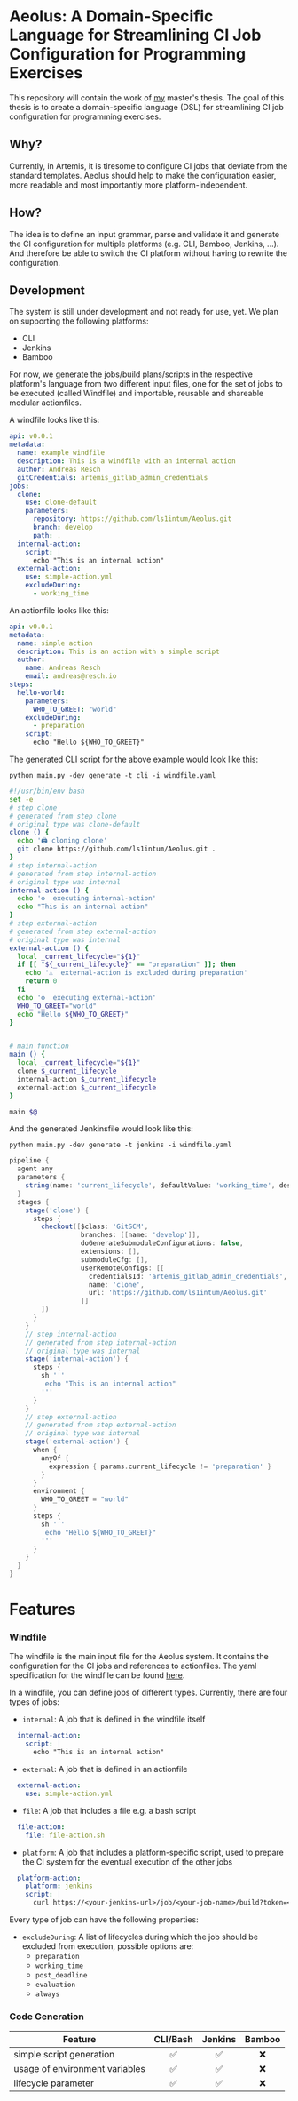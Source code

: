 # Aeolus: A Domain-Specific Language for Streamlining CI Job Configuration for Programming Exercises

This repository will contain the work of [my](https://github.com/reschandreas) master's thesis. The goal of this thesis is to create a domain-specific language (DSL) for streamlining CI job configuration for programming exercises.

## Why?
Currently, in Artemis, it is tiresome to configure CI jobs that deviate from the standard templates.
Aeolus should help to make the configuration easier, more readable and most importantly more platform-independent.

## How?
The idea is to define an input grammar, parse and validate it and generate the CI configuration 
for multiple platforms (e.g. CLI, Bamboo, Jenkins, ...). And therefore be able to 
switch the CI platform without having to rewrite the configuration.

## Development

The system is still under development and not ready for use, yet. We plan on supporting the following platforms:
- CLI
- Jenkins
- Bamboo

For now, we generate the jobs/build plans/scripts in the respective platform's language from two 
different input files, one for the set of jobs to be executed (called Windfile) and importable, reusable
and shareable modular actionfiles.

A windfile looks like this:

```yaml
api: v0.0.1
metadata:
  name: example windfile
  description: This is a windfile with an internal action
  author: Andreas Resch
  gitCredentials: artemis_gitlab_admin_credentials
jobs:
  clone:
    use: clone-default
    parameters:
      repository: https://github.com/ls1intum/Aeolus.git
      branch: develop
      path: .
  internal-action:
    script: |
      echo "This is an internal action"
  external-action:
    use: simple-action.yml
    excludeDuring:
      - working_time
```

An actionfile looks like this:

```yaml
api: v0.0.1
metadata:
  name: simple action
  description: This is an action with a simple script
  author:
    name: Andreas Resch
    email: andreas@resch.io
steps:
  hello-world:
    parameters:
      WHO_TO_GREET: "world"
    excludeDuring:
      - preparation
    script: |
      echo "Hello ${WHO_TO_GREET}"
```

The generated CLI script for the above example would look like this:

`python main.py -dev generate -t cli -i windfile.yaml`
```bash
#!/usr/bin/env bash
set -e
# step clone
# generated from step clone
# original type was clone-default
clone () {
  echo '🖨️ cloning clone'
  git clone https://github.com/ls1intum/Aeolus.git .
}
# step internal-action
# generated from step internal-action
# original type was internal
internal-action () {
  echo '⚙️  executing internal-action'
  echo "This is an internal action"
}
# step external-action
# generated from step external-action
# original type was internal
external-action () {
  local _current_lifecycle="${1}"
  if [[ "${_current_lifecycle}" == "preparation" ]]; then
    echo '⚠️  external-action is excluded during preparation'
    return 0
  fi
  echo '⚙️  executing external-action'
  WHO_TO_GREET="world"
  echo "Hello ${WHO_TO_GREET}"
}


# main function
main () {
  local _current_lifecycle="${1}"
  clone $_current_lifecycle
  internal-action $_current_lifecycle
  external-action $_current_lifecycle
}

main $@

```
And the generated Jenkinsfile would look like this:

`python main.py -dev generate -t jenkins -i windfile.yaml`

```groovy
pipeline {
  agent any
  parameters {
    string(name: 'current_lifecycle', defaultValue: 'working_time', description: 'The current lifecycle')
  }
  stages {
    stage('clone') {
      steps {
        checkout([$class: 'GitSCM',
                  branches: [[name: 'develop']],
                  doGenerateSubmoduleConfigurations: false,
                  extensions: [],
                  submoduleCfg: [],
                  userRemoteConfigs: [[
                    credentialsId: 'artemis_gitlab_admin_credentials',
                    name: 'clone',
                    url: 'https://github.com/ls1intum/Aeolus.git'
                  ]]
        ])
      }
    }
    // step internal-action
    // generated from step internal-action
    // original type was internal
    stage('internal-action') {
      steps {
        sh '''
         echo "This is an internal action"
        '''
      }
    }
    // step external-action
    // generated from step external-action
    // original type was internal
    stage('external-action') {
      when {
        anyOf {
          expression { params.current_lifecycle != 'preparation' }
        }
      }
      environment {
        WHO_TO_GREET = "world"
      }
      steps {
        sh '''
         echo "Hello ${WHO_TO_GREET}"
        '''
      }
    }
  }
}

```

# Features

### Windfile

The windfile is the main input file for the Aeolus system. It contains the configuration for the CI jobs and references to actionfiles.
The yaml specification for the windfile can be found [here](schemas/v0.0.1/schemas/windfile.json).

In a windfile, you can define jobs of different types. Currently, there are four types of jobs:
- `internal`: A job that is defined in the windfile itself
```yaml
  internal-action:
    script: |
      echo "This is an internal action"
```
- `external`: A job that is defined in an actionfile
```yaml
  external-action:
    use: simple-action.yml
```
- `file`: A job that includes a file e.g. a bash script
```yaml
  file-action:
    file: file-action.sh
```
- `platform`: A job that includes a platform-specific script, used to prepare the CI system for the eventual execution of the other jobs
```yaml
  platform-action:
    platform: jenkins
    script: |
      curl https://<your-jenkins-url>/job/<your-job-name>/build?token=<your-token>
```

Every type of job can have the following properties:
- `excludeDuring`: A list of lifecycles during which the job should be excluded from execution, 
possible options are:
  - `preparation`
  - `working_time`
  - `post_deadline`
  - `evaluation`
  - `always`

### Code Generation

| Feature                        | CLI/Bash |  Jenkins  |  Bamboo  |
|--------------------------------|:--------:|:---------:|:--------:|
| simple script generation       |    ✅     |     ✅     |    ❌     |
| usage of environment variables |    ✅     |     ✅     |    ❌     |
| lifecycle parameter            |    ✅     |     ✅     |    ❌     |
